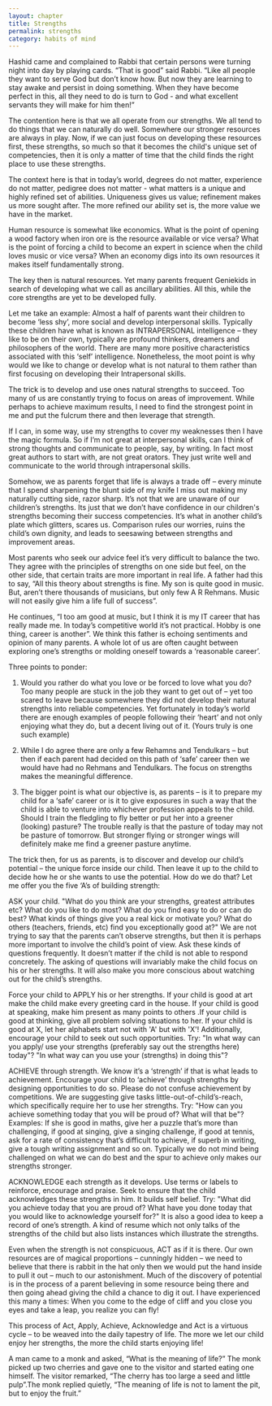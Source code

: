 ```yaml
---
layout: chapter
title: Strengths
permalink: strengths
category: habits of mind
---
```


Hashid came and complained to Rabbi that certain persons were turning night into day by playing cards. “That is good” said Rabbi. “Like all people they want to serve God but don’t know how. But now they are learning to stay awake and persist in doing something. When they have become perfect in this, all they need to do is turn to God - and what excellent servants they will make for him then!”

The contention here is that we all operate from our strengths. We all tend to do things that we can naturally do well. Somewhere our stronger resources are always in play. Now, if we can just focus on developing these resources first, these strengths, so much so that it becomes the child's unique set of competencies, then it is only a matter of time that the child finds the right place to use these strengths.

The context here is that in today’s world, degrees do not matter, experience do not matter, pedigree does not matter - what matters is a unique and highly refined set of abilities. Uniqueness gives us value; refinement makes us more sought after. The more refined our ability set is, the more value we have in the market.

Human resource is somewhat like economics. What is the point of opening a wood factory when iron ore is the resource available or vice versa? What is the point of forcing a child to become an expert in science when the child loves music or vice versa? When an economy digs into its own resources it makes itself fundamentally strong.

The key then is natural resources. Yet many parents frequent Geniekids in search of developing what we call as ancillary abilities. All this, while the core strengths are yet to be developed fully.

Let me take an example: Almost a half of parents want their children to become ‘less shy’, more social and develop interpersonal skills. Typically these children have what is known as INTRAPERSONAL intelligence – they like to be on their own, typically are profound thinkers, dreamers and philosophers of the world. There are many more positive characteristics associated with this ‘self’ intelligence. Nonetheless, the moot point is why would we like to change or develop what is not natural to them rather than first focusing on developing their Intrapersonal skills.

The trick is to develop and use ones natural strengths to succeed. Too many of us are constantly trying to focus on areas of improvement. While perhaps to achieve maximum results, I need to find the strongest point in me and put the fulcrum there and then leverage that strength.

If I can, in some way, use my strengths to cover my weaknesses then I have the magic formula. So if I’m not great at interpersonal skills, can I think of strong thoughts and communicate to people, say, by writing. In fact most great authors to start with, are not great orators. They just write well and communicate to the world through intrapersonal skills.

Somehow, we as parents forget that life is always a trade off – every minute that I spend sharpening the blunt side of my knife I miss out making my naturally cutting side, razor sharp. It’s not that we are unaware of our children’s strengths. Its just that we don’t have confidence in our children's strengths becoming their success competencies. It’s what in another child’s plate which glitters, scares us. Comparison rules our worries, ruins the child’s own dignity, and leads to seesawing between strengths and improvement areas.

Most parents who seek our advice feel it’s very difficult to balance the two. They agree with the principles of strengths on one side but feel, on the other side, that certain traits are more important in real life. A father had this to say, “All this theory about strengths is fine. My son is quite good in music. But, aren’t there thousands of musicians, but only few A R Rehmans. Music will not easily give him a life full of success”.

He continues, “I too am good at music, but I think it is my IT career that has really made me. In today’s competitive world it’s not practical. Hobby is one thing, career is another”. We think this father is echoing sentiments and opinion of many parents. A whole lot of us are often caught between exploring one’s strengths or molding oneself towards a ‘reasonable career’.

Three points to ponder:

1. Would you rather do what you love or be forced to love what you do? Too many people are stuck in the job they want to get out of – yet too scared to leave because somewhere they did not develop their natural strengths into reliable competencies. Yet fortunately in today’s world there are enough examples of people following their ‘heart’ and not only enjoying what they do, but a decent living out of it. (Yours truly is one such example)

2. While I do agree there are only a few Rehamns and Tendulkars – but then if each parent had decided on this path of ‘safe’ career then we would have had no Rehmans and Tendulkars. The focus on strengths makes the meaningful difference.

3. The bigger point is what our objective is, as parents – is it to prepare my child for a ‘safe’ career or is it to give exposures in such a way that the child is able to venture into whichever profession appeals to the child. Should I train the fledgling to fly better or put her into a greener (looking) pasture? The trouble really is that the pasture of today may not be pasture of tomorrow. But stronger flying or stronger wings will definitely make me find a greener pasture anytime.

The trick then, for us as parents, is to discover and develop our child’s potential – the unique force inside our child. Then leave it up to the child to decide how he or she wants to use the potential. How do we do that? Let me offer you the five ‘A’s of building strength:

ASK your child. "What do you think are your strengths, greatest attributes etc? What do you like to do most? What do you find easy to do or can do best? What kinds of things give you a real kick or motivate you? What do others (teachers, friends, etc) find you exceptionally good at?" We are not trying to say that the parents can’t observe strengths, but then it is perhaps more important to involve the child’s point of view. Ask these kinds of questions frequently. It doesn’t matter if the child is not able to respond concretely. The asking of questions will invariably make the child focus on his or her strengths. It will also make you more conscious about watching out for the child’s strengths.

Force your child to APPLY his or her strengths. If your child is good at art make the child make every greeting card in the house. If your child is good at speaking, make him present as many points to others .If your child is good at thinking, give all problem solving situations to her. If your child is good at X, let her alphabets start not with 'A' but with 'X'! Additionally, encourage your child to seek out such opportunities. Try: "In what way can you apply/ use your strengths (preferably say out the strengths here) today"? "In what way can you use your (strengths) in doing this"?

ACHIEVE through strength. We know it’s a ‘strength’ if that is what leads to achievement. Encourage your child to ‘achieve’ through strengths by designing opportunities to do so. Please do not confuse achievement by competitions. We are suggesting give tasks little-out-of-child’s-reach, which specifically require her to use her strengths. Try: "How can you achieve something today that you will be proud of? What will that be"? Examples: If she is good in maths, give her a puzzle that’s more than challenging, if good at singing, give a singing challenge, if good at tennis, ask for a rate of consistency that’s difficult to achieve, if superb in writing, give a tough writing assignment and so on. Typically we do not mind being challenged on what we can do best and the spur to achieve only makes our strengths stronger.

ACKNOWLEDGE each strength as it develops. Use terms or labels to reinforce, encourage and praise. Seek to ensure that the child acknowledges these strengths in him. It builds self belief. Try: "What did you achieve today that you are proud of? What have you done today that you would like to acknowledge yourself for?" It is also a good idea to keep a record of one’s strength. A kind of resume which not only talks of the strengths of the child but also lists instances which illustrate the strengths.

Even when the strength is not conspicuous, ACT as if it is there. Our own resources are of magical proportions – cunningly hidden – we need to believe that there is rabbit in the hat only then we would put the hand inside to pull it out – much to our astonishment. Much of the discovery of potential is in the process of a parent believing in some resource being there and then going ahead giving the child a chance to dig it out. I have experienced this many a times: When you come to the edge of cliff and you close you eyes and take a leap, you realize you can fly!

This process of Act, Apply, Achieve, Acknowledge and Act is a virtuous cycle – to be weaved into the daily tapestry of life. The more we let our child enjoy her strengths, the more the child starts enjoying life!

A man came to a monk and asked, “What is the meaning of life?” The monk picked up two cherries and gave one to the visitor and started eating one himself. The visitor remarked, “The cherry has too large a seed and little pulp”.The monk replied quietly, “The meaning of life is not to lament the pit, but to enjoy the fruit.”
